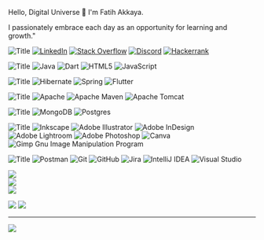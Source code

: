 Hello, Digital Universe 👋 I'm Fatih Akkaya.

I passionately embrace each day as an opportunity for learning and growth."


![Title](https://img.shields.io/badge/SOCIALS:-184e77?style=for-the-badge)
[![LinkedIn](https://img.shields.io/badge/LinkedIn-1e6091.svg?style=for-the-badge&logo=linkedin&logoColor=white)](https://linkedin.com/in/fatihakkaya) 
[![Stack Overflow](https://img.shields.io/badge/-Stackoverflow-1e6091?style=for-the-badge&logo=stack-overflow&logoColor=white)](https://stackoverflow.com/users/21657253) 
[![Discord](https://img.shields.io/badge/Discord-1e6091.svg?style=for-the-badge&logo=discord&logoColor=white)](https://discord.com/channels/fatihakkaya#9789) 
[![Hackerrank](https://img.shields.io/badge/Hackerrank-1e6091.svg?style=for-the-badge&logo=hackerrank&logoColor=white)](https://www.hackerrank.com/akkaya064?hr_r=1) 


![Title](https://img.shields.io/badge/LANGUAGES:-184e77.svg?style=for-the-badge)
![Java](https://img.shields.io/badge/java-1a759f.svg?style=for-the-badge&logo=java&logoColor=white) 
![Dart](https://img.shields.io/badge/dart-1a759f.svg?style=for-the-badge&logo=dart&logoColor=white) 
![HTML5](https://img.shields.io/badge/html5-1a759f.svg?style=for-the-badge&logo=html5&logoColor=white) 
![JavaScript](https://img.shields.io/badge/javascript-1a759f.svg?style=for-the-badge&logo=javascript&logoColor=white)


![Title](https://img.shields.io/badge/FRAMEWORKS_PLATFORMS_LIBRARIES:-184e77.svg?style=for-the-badge) 
![Hibernate](https://img.shields.io/badge/Hibernate-168aad?style=for-the-badge&logo=Hibernate&logoColor=white) 
![Spring](https://img.shields.io/badge/spring-168aad.svg?style=for-the-badge&logo=spring&logoColor=white) 
![Flutter](https://img.shields.io/badge/Flutter-168aad.svg?style=for-the-badge&logo=Flutter&logoColor=white)


![Title](https://img.shields.io/badge/SERVERS:-184e77.svg?style=for-the-badge)
![Apache](https://img.shields.io/badge/apache-34a0a4.svg?style=for-the-badge&logo=apache&logoColor=white) 
![Apache Maven](https://img.shields.io/badge/Apache%20Maven-34a0a4?style=for-the-badge&logo=Apache%20Maven&logoColor=white) 
![Apache Tomcat](https://img.shields.io/badge/apache%20tomcat-34a0a4.svg?style=for-the-badge&logo=apache-tomcat&logoColor=white) 


![Title](https://img.shields.io/badge/DATABASES:-184e77.svg?style=for-the-badge) 
![MongoDB](https://img.shields.io/badge/MongoDB-52b69a.svg?style=for-the-badge&logo=mongodb&logoColor=white) 
![Postgres](https://img.shields.io/badge/postgres-52b69a.svg?style=for-the-badge&logo=postgresql&logoColor=white)


![Title](https://img.shields.io/badge/DESIGN:-184e77.svg?style=for-the-badge)
![Inkscape](https://img.shields.io/badge/Inkscape-76c893?style=for-the-badge&logo=inkscape&logoColor=white)
![Adobe Illustrator](https://img.shields.io/badge/adobeillustrator-76c893.svg?style=for-the-badge&logo=adobeillustrator&logoColor=white) 
![Adobe InDesign](https://img.shields.io/badge/Adobe%20InDesign-76c893?style=for-the-badge&logo=adobeindesign&logoColor=white) 
![Adobe Lightroom](https://img.shields.io/badge/Adobe%20Lightroom-76c893.svg?style=for-the-badge&logo=Adobe%20Lightroom&logoColor=white) 
![Adobe Photoshop](https://img.shields.io/badge/adobephotoshop-76c893.svg?style=for-the-badge&logo=adobephotoshop&logoColor=white) 
![Canva](https://img.shields.io/badge/Canva-76c893.svg?style=for-the-badge&logo=Canva&logoColor=white) 
![Gimp Gnu Image Manipulation Program](https://img.shields.io/badge/Gimp-76c893?style=for-the-badge&logo=gimp&logoColor=white) 


![Title](https://img.shields.io/badge/OTHER:-184e77.svg?style=for-the-badge)
![Postman](https://img.shields.io/badge/Postman-99d98c.svg?style=for-the-badge&logo=postman&logoColor=white) 
![Git](https://img.shields.io/badge/git-99d98c.svg?style=for-the-badge&logo=git&logoColor=white) 
![GitHub](https://img.shields.io/badge/github-99d98c.svg?style=for-the-badge&logo=github&logoColor=white) 
![Jira](https://img.shields.io/badge/jira-99d98c.svg?style=for-the-badge&logo=jira&logoColor=white) 
![IntelliJ IDEA](https://img.shields.io/badge/IntelliJIDEA-99d98c.svg?style=for-the-badge&logo=intellij-idea&logoColor=white) 
![Visual Studio](https://img.shields.io/badge/Visual%20Studio-99d98c.svg?style=for-the-badge&logo=visual-studio&logoColor=white) 


![](https://github-readme-stats.vercel.app/api?username=akkaya64&theme=slateorange&hide_border=true&include_all_commits=false&count_private=false)<br/>
![](https://github-readme-streak-stats.herokuapp.com/?user=akkaya64&theme=slateorange&hide_border=true)<br/>
![](https://github-readme-stats.vercel.app/api/top-langs/?username=akkaya64&theme=slateorange&hide_border=true&include_all_commits=false&count_private=false&layout=compact)


![](https://quotes-github-readme.vercel.app/api?type=horizontal&theme=merko)
![](https://github-profile-trophy.vercel.app/?username=akkaya64&theme=gruvbox&no-frame=true&no-bg=true&margin-w=4)

---
[![](https://visitcount.itsvg.in/api?id=akkaya64&icon=0&color=0)](https://visitcount.itsvg.in)





<!-- Proudly created with GPRM ( https://gprm.itsvg.in ) 
 
# 💫 About Me:
## 🌐 Socials:
# 💻 Tech Stack:
# 📊 GitHub Stats:
### ✍️ Random Dev Quote
-->
